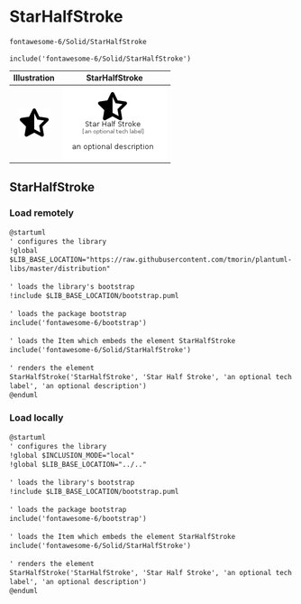 # StarHalfStroke


```text
fontawesome-6/Solid/StarHalfStroke
```

```text
include('fontawesome-6/Solid/StarHalfStroke')
```



| Illustration | StarHalfStroke |
| :---: | :---: |
| ![illustration for Illustration](../../fontawesome-6/Solid/StarHalfStroke.png) | ![illustration for StarHalfStroke](../../fontawesome-6/Solid/StarHalfStroke.Local.png) |




## StarHalfStroke

### Load remotely
```plantuml
@startuml
' configures the library
!global $LIB_BASE_LOCATION="https://raw.githubusercontent.com/tmorin/plantuml-libs/master/distribution"

' loads the library's bootstrap
!include $LIB_BASE_LOCATION/bootstrap.puml

' loads the package bootstrap
include('fontawesome-6/bootstrap')

' loads the Item which embeds the element StarHalfStroke
include('fontawesome-6/Solid/StarHalfStroke')

' renders the element
StarHalfStroke('StarHalfStroke', 'Star Half Stroke', 'an optional tech label', 'an optional description')
@enduml
```

### Load locally
```plantuml
@startuml
' configures the library
!global $INCLUSION_MODE="local"
!global $LIB_BASE_LOCATION="../.."

' loads the library's bootstrap
!include $LIB_BASE_LOCATION/bootstrap.puml

' loads the package bootstrap
include('fontawesome-6/bootstrap')

' loads the Item which embeds the element StarHalfStroke
include('fontawesome-6/Solid/StarHalfStroke')

' renders the element
StarHalfStroke('StarHalfStroke', 'Star Half Stroke', 'an optional tech label', 'an optional description')
@enduml
```

